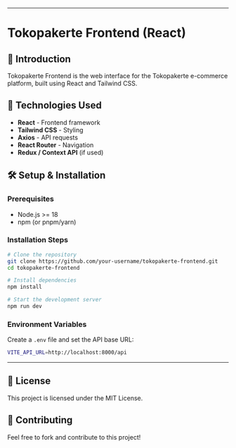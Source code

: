 
---

# Tokopakerte Frontend (React)

## 📌 Introduction
Tokopakerte Frontend is the web interface for the Tokopakerte e-commerce platform, built using React and Tailwind CSS.

## 🚀 Technologies Used
- **React** - Frontend framework
- **Tailwind CSS** - Styling
- **Axios** - API requests
- **React Router** - Navigation
- **Redux / Context API** (if used)

## 🛠️ Setup & Installation
### Prerequisites
- Node.js >= 18
- npm (or pnpm/yarn)

### Installation Steps
```sh
# Clone the repository
git clone https://github.com/your-username/tokopakerte-frontend.git
cd tokopakerte-frontend

# Install dependencies
npm install

# Start the development server
npm run dev
```

### Environment Variables
Create a `.env` file and set the API base URL:
```sh
VITE_API_URL=http://localhost:8000/api
```

---

## 📜 License
This project is licensed under the MIT License.

## 🤝 Contributing
Feel free to fork and contribute to this project!
